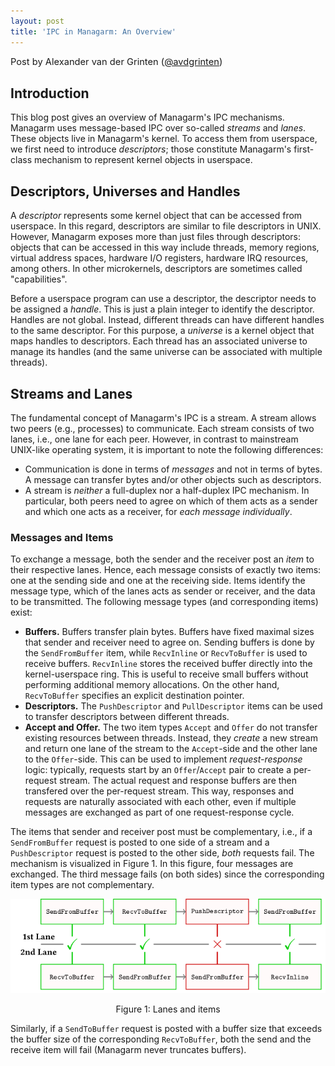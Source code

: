 ```yaml
---
layout: post
title: 'IPC in Managarm: An Overview'
---
```

<span style="font-size: 11pt;">Post by Alexander van der Grinten
([@avdgrinten](https://github.com/avdgrinten))
</span>

## Introduction

This blog post gives an overview of Managarm's IPC mechanisms.
Managarm uses message-based IPC over so-called *streams* and *lanes*.
These objects live in Managarm's kernel. To access them
from userspace, we first need to introduce
*descriptors*; those constitute Managarm's
first-class mechanism to represent kernel objects
in userspace.

## Descriptors, Universes and Handles

A *descriptor* represents some kernel object that can be accessed
from userspace. In this regard, descriptors are similar to file descriptors
in UNIX. However, Managarm exposes more than just files through descriptors:
objects that can be accessed in this way include
threads, memory regions, virtual address spaces, hardware I/O registers,
hardware IRQ resources, among others.
In other microkernels, descriptors are sometimes called "capabilities".

Before a userspace program can use a descriptor,
the descriptor needs to be assigned a *handle*. This is just a plain
integer to identify the descriptor. Handles are not global.
Instead, different threads can have different handles to the
same descriptor. For this purpose, a *universe* is a kernel object
that maps handles to descriptors. Each thread has an associated universe
to manage its handles (and the same universe can be associated with multiple threads).


## Streams and Lanes

The fundamental concept of Managarm's IPC is a stream. A stream allows two
peers (e.g., processes) to communicate. Each stream consists of two lanes,
i.e., one lane for each peer. However, in contrast to mainstream UNIX-like
operating system, it is important to note the following differences:

* Communication is done in terms of *messages* and not in terms of bytes. A
message can transfer bytes and/or other objects such as descriptors.
* A stream is *neither* a full-duplex nor a half-duplex IPC mechanism. In
particular, both peers need to agree on which of them acts as a sender and
which one acts as a receiver, for *each message individually*.

### Messages and Items

To exchange a message, both the sender and the receiver
post an *item* to their respective lanes.
Hence, each message consists of exactly two items: one
at the sending side and one at the receiving side.
Items identify the message type, which of the lanes
acts as sender or receiver, and the data to be transmitted.
The following message types (and corresponding items) exist:

* **Buffers.** Buffers transfer plain bytes. Buffers have fixed
	maximal sizes that sender and receiver need to agree on.
	Sending buffers is done by the
	`SendFromBuffer` item, while `RecvInline` or `RecvToBuffer` is used
	to receive buffers. `RecvInline` stores the received buffer directly
	into the kernel-userspace ring. This is useful to receive small
	buffers without performing additional memory allocations.
	On the other hand, `RecvToBuffer` specifies
	an explicit destination pointer.
* **Descriptors.** The `PushDescriptor` and `PullDescriptor` items
	can be used to transfer descriptors between different threads.
* **Accept and Offer.** The two item types `Accept` and `Offer`
	do not transfer existing resources between threads.
	Instead, they *create* a new stream and return one lane of the
	stream to the `Accept`-side and the other lane to the `Offer`-side.
	This can be used to implement *request-response* logic:
	typically, requests start by an `Offer`/`Accept` pair to
	create a per-request stream. The actual request
	and response buffers are then transfered over the per-request stream.
	This way, responses and requests are naturally associated with each other,
	even if multiple messages are exchanged as part of one
	request-response cycle.

The items that sender and receiver post must be
complementary, i.e., if a `SendFromBuffer` request is posted to one side
of a stream and a `PushDescriptor` request is posted to the other side,
*both* requests fail. The mechanism is visualized in Figure 1.
In this figure, four messages are exchanged. The third message
fails (on both sides) since the corresponding item types are not complementary.

![Lanes](/assets/2020-ipc/lanes.png)
<figcaption style="text-align: center; margin: 0 0 1em 0;">Figure 1: Lanes and items</figcaption>

Similarly, if a `SendToBuffer` request is posted
with a buffer size that exceeds the buffer size of the corresponding
`RecvToBuffer`, both the send and the receive item will fail
(Managarm never truncates buffers).
